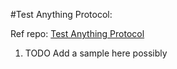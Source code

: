 #Test Anything Protocol:

Ref repo: [Test Anything Protocol][1]

1. TODO Add a sample here possibly

[1]: <https://testanything.org/> "test anything"
